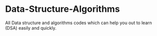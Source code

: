 # Data-Structure-Algorithms
All Data structure and algorithms codes which can help you out to learn (DSA) easily and quickly.
